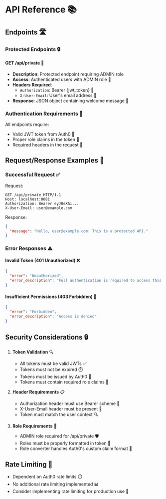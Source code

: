 # API Reference 📚

## Endpoints 🛣️

### Protected Endpoints 🔒

#### GET /api/private 🔐

- **Description**: Protected endpoint requiring ADMIN role
- **Access**: Authenticated users with ADMIN role 👥
- **Headers Required**:
  - `Authorization`: Bearer {jwt_token} 🎫
  - `X-User-Email`: User's email address 📧
- **Response**: JSON object containing welcome message 📝

### Authentication Requirements 🔑

All endpoints require:

- Valid JWT token from Auth0 🎫
- Proper role claims in the token 👥
- Required headers in the request 📧

## Request/Response Examples 📝

### Successful Request ✅

Request:

```http
GET /api/private HTTP/1.1
Host: localhost:8081
Authorization: Bearer eyJ0eXAi...
X-User-Email: user@example.com
```

Response:

```json
{
  "message": "Hello, user@example.com! This is a protected API."
}
```

### Error Responses ⚠️

#### Invalid Token (401 Unauthorized) ❌

```json
{
  "error": "Unauthorized",
  "error_description": "Full authentication is required to access this resource"
}
```

#### Insufficient Permissions (403 Forbidden) 🚫

```json
{
  "error": "Forbidden",
  "error_description": "Access is denied"
}
```

## Security Considerations 🔒

1. **Token Validation** 🔍

   - All tokens must be valid JWTs ✅
   - Tokens must not be expired ⏱️
   - Tokens must be issued by Auth0 🔑
   - Tokens must contain required role claims 👥

2. **Header Requirements** 📋

   - Authorization header must use Bearer scheme 🎫
   - X-User-Email header must be present 📧
   - Token must match the user context 🔍

3. **Role Requirements** 👥
   - ADMIN role required for /api/private 🛡️
   - Roles must be properly formatted in token 📝
   - Role converter handles Auth0's custom claim format 🔄

## Rate Limiting 🚦

- Dependent on Auth0 rate limits ⏱️
- No additional rate limiting implemented 📊
- Consider implementing rate limiting for production use 🔄
